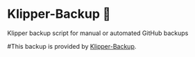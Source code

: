 # Klipper-Backup 💾 
Klipper backup script for manual or automated GitHub backups 

#This backup is provided by [Klipper-Backup](https://github.com/Staubgeborener/klipper-backup).
